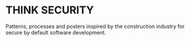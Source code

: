 # THINK SECURITY

Patterns, processes and posters inspired by the construction industry for secure by default software development.
